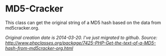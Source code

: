 MD5-Cracker
===========

This class can get the original string of a MD5 hash based on the data from md5cracker.org.


*Original creation date is 2014-03-20. I've just migrated to github. Source:
http://www.phpclasses.org/package/7425-PHP-Get-the-text-of-a-MD5-hash-from-md5cracker-org.html*
